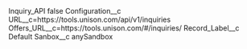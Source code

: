<?xml version="1.0" encoding="UTF-8"?>
<CustomMetadata xmlns="http://soap.sforce.com/2006/04/metadata" xmlns:xsi="http://www.w3.org/2001/XMLSchema-instance" xmlns:xsd="http://www.w3.org/2001/XMLSchema">
    <label>Inquiry_API</label>
    <protected>false</protected>
    <values>
        <field>Configuration__c</field>
        <value xsi:type="xsd:string">URL__c=https://tools.unison.com/api/v1/inquiries
Offers_URL__c=https://tools.unison.com/#/inquiries/</value>
    </values>
    <values>
        <field>Record_Label__c</field>
        <value xsi:type="xsd:string">Default</value>
    </values>
    <values>
        <field>Sanbox__c</field>
        <value xsi:type="xsd:string">anySandbox</value>
    </values>
</CustomMetadata>
